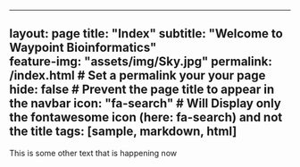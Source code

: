
---
layout: page
title: "Index" 
subtitle: "Welcome to Waypoint Bioinformatics"   
feature-img: "assets/img/Sky.jpg" 
permalink: /index.html               # Set a permalink your your page
hide: false                           # Prevent the page title to appear in the navbar
icon: "fa-search"                    # Will Display only the fontawesome icon (here: fa-search) and not the title
tags: [sample, markdown, html]
---


This is some other text that is happening now